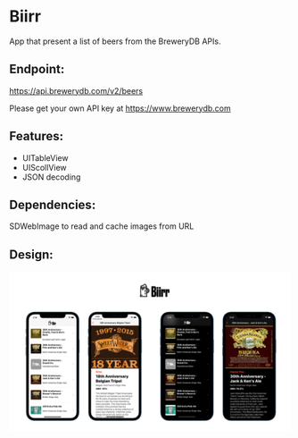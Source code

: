 # Biirr 
App that present a list of beers from the BreweryDB APIs.

## Endpoint:
https://api.brewerydb.com/v2/beers

Please get your own API key at https://www.brewerydb.com

## Features: 
- UITableView 
- UIScollView 
- JSON decoding 

## Dependencies:
SDWebImage to read and cache images from URL 

## Design:

![biirr_banner](biirr_banner.png)
